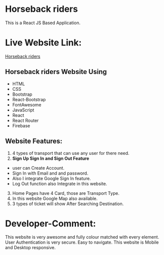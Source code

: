 # Horseback riders
This is a React JS Based Application.

# Live Website Link: 
[Horseback riders](https://assignment-09-react-auth.web.app)

## Horseback riders Website Using
* HTML
* CSS
* Bootstrap
* React-Bootstrap
* FontAwesome
* JavaScript
* React
* React Router
* Firebase 


## Website Features: 

1. 4 types of transport that can use any user for there need.
2. **Sign Up Sign In and Sign Out Feature**
* user can Create Account.
* Sign In with Email and and password.
* Also I integrate Google Sign In feature.
* Log Out function also Integrate in this website.
3. Home Pages have 4 Card, those are Transport Type.
4. In this website Google Map also available.
5. 3 types of ticket will show After Searching Destination.


# Developer-Comment: 
This website is very awesome and fully colour matched with every element. User Authentication is very secure. Easy to navigate. This website is Mobile and Desktop responsive.
